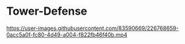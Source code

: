 # Tower-Defense







https://user-images.githubusercontent.com/83590669/226768659-0acc5a0f-fc80-4d49-a004-f822fb46f40b.mp4

